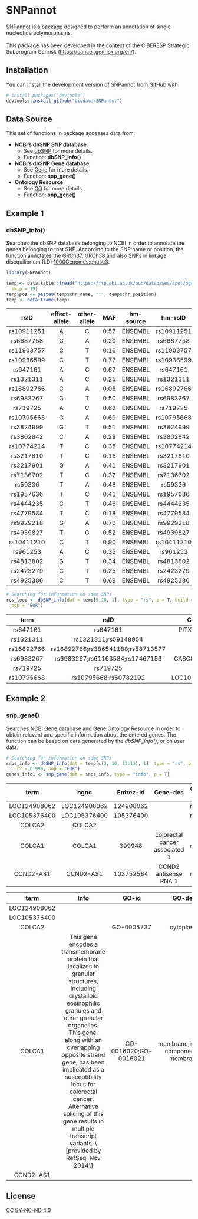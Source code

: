 
<!-- README.md is generated from README.Rmd. Please edit that file -->

# SNPannot

<!-- badges: start -->
<!-- badges: end -->

SNPannot is a package designed to perform an annotation of single
nucleotide polymorphisms. <br /> <br /> This package has been developed
in the context of the CIBERESP Strategic Subprogram Genrisk
(<https://cancer.genrisk.org/en/>).

## Installation

You can install the development version of SNPannot from
[GitHub](https://github.com/) with:

``` r
# install.packages("devtools")
devtools::install_github("biodama/SNPannot")
```

## Data Source

This set of functions in package accesses data from:

- **NCBI’s dbSNP SNP database**
  - See [dbSNP](https://www.ncbi.nlm.nih.gov/snp/) for more details.
  - Function: **dbSNP_info()**
- **NCBI’s dbSNP Gene database**
  - See [Gene](https://www.ncbi.nlm.nih.gov/gene/) for more details.
  - Function: **snp_gene()**
- **Ontology Resource**
  - See [GO](http://geneontology.org/) for more details.
  - Function: **snp_gene()**

## Example 1

### **dbSNP_info()**

Searches the dbSNP database belonging to NCBI in order to annotate the
genes belonging to that SNP. According to the SNP name or position, the
function annotates the GRCh37, GRCh38 and also SNPs in linkage
disequilibrium (LD)
[1000Genomes:phase3](https://www.internationalgenome.org/data).

``` r
library(SNPannot)

temp <- data.table::fread("https://ftp.ebi.ac.uk/pub/databases/spot/pgs/scores/PGS000146/ScoringFiles/Harmonized/PGS000146_hmPOS_GRCh37.txt.gz",
  skip = 19)
temp$pos <- paste0(temp$chr_name, ":", temp$chr_position)
temp <- data.frame(temp)
```

<table>
<thead>
<tr>
<th style="text-align:center;">
rsID
</th>
<th style="text-align:center;">
effect-allele
</th>
<th style="text-align:center;">
other-allele
</th>
<th style="text-align:center;">
MAF
</th>
<th style="text-align:center;">
hm-source
</th>
<th style="text-align:center;">
hm-rsID
</th>
<th style="text-align:center;">
hm-chr
</th>
<th style="text-align:center;">
hm-pos
</th>
<th style="text-align:center;">
Position
</th>
</tr>
</thead>
<tbody>
<tr>
<td style="text-align:center;">
rs10911251
</td>
<td style="text-align:center;">
A
</td>
<td style="text-align:center;">
C
</td>
<td style="text-align:center;">
0.57
</td>
<td style="text-align:center;">
ENSEMBL
</td>
<td style="text-align:center;">
rs10911251
</td>
<td style="text-align:center;">
1
</td>
<td style="text-align:center;">
183081194
</td>
<td style="text-align:center;">
1:183081194
</td>
</tr>
<tr>
<td style="text-align:center;">
rs6687758
</td>
<td style="text-align:center;">
G
</td>
<td style="text-align:center;">
A
</td>
<td style="text-align:center;">
0.20
</td>
<td style="text-align:center;">
ENSEMBL
</td>
<td style="text-align:center;">
rs6687758
</td>
<td style="text-align:center;">
1
</td>
<td style="text-align:center;">
222164948
</td>
<td style="text-align:center;">
1:222164948
</td>
</tr>
<tr>
<td style="text-align:center;">
rs11903757
</td>
<td style="text-align:center;">
C
</td>
<td style="text-align:center;">
T
</td>
<td style="text-align:center;">
0.16
</td>
<td style="text-align:center;">
ENSEMBL
</td>
<td style="text-align:center;">
rs11903757
</td>
<td style="text-align:center;">
2
</td>
<td style="text-align:center;">
192587204
</td>
<td style="text-align:center;">
2:192587204
</td>
</tr>
<tr>
<td style="text-align:center;">
rs10936599
</td>
<td style="text-align:center;">
C
</td>
<td style="text-align:center;">
T
</td>
<td style="text-align:center;">
0.77
</td>
<td style="text-align:center;">
ENSEMBL
</td>
<td style="text-align:center;">
rs10936599
</td>
<td style="text-align:center;">
3
</td>
<td style="text-align:center;">
169492101
</td>
<td style="text-align:center;">
3:169492101
</td>
</tr>
<tr>
<td style="text-align:center;">
rs647161
</td>
<td style="text-align:center;">
A
</td>
<td style="text-align:center;">
C
</td>
<td style="text-align:center;">
0.67
</td>
<td style="text-align:center;">
ENSEMBL
</td>
<td style="text-align:center;">
rs647161
</td>
<td style="text-align:center;">
5
</td>
<td style="text-align:center;">
134499092
</td>
<td style="text-align:center;">
5:134499092
</td>
</tr>
<tr>
<td style="text-align:center;">
rs1321311
</td>
<td style="text-align:center;">
A
</td>
<td style="text-align:center;">
C
</td>
<td style="text-align:center;">
0.25
</td>
<td style="text-align:center;">
ENSEMBL
</td>
<td style="text-align:center;">
rs1321311
</td>
<td style="text-align:center;">
6
</td>
<td style="text-align:center;">
36622900
</td>
<td style="text-align:center;">
6:36622900
</td>
</tr>
<tr>
<td style="text-align:center;">
rs16892766
</td>
<td style="text-align:center;">
C
</td>
<td style="text-align:center;">
A
</td>
<td style="text-align:center;">
0.08
</td>
<td style="text-align:center;">
ENSEMBL
</td>
<td style="text-align:center;">
rs16892766
</td>
<td style="text-align:center;">
8
</td>
<td style="text-align:center;">
117630683
</td>
<td style="text-align:center;">
8:117630683
</td>
</tr>
<tr>
<td style="text-align:center;">
rs6983267
</td>
<td style="text-align:center;">
G
</td>
<td style="text-align:center;">
T
</td>
<td style="text-align:center;">
0.50
</td>
<td style="text-align:center;">
ENSEMBL
</td>
<td style="text-align:center;">
rs6983267
</td>
<td style="text-align:center;">
8
</td>
<td style="text-align:center;">
128413305
</td>
<td style="text-align:center;">
8:128413305
</td>
</tr>
<tr>
<td style="text-align:center;">
rs719725
</td>
<td style="text-align:center;">
A
</td>
<td style="text-align:center;">
C
</td>
<td style="text-align:center;">
0.62
</td>
<td style="text-align:center;">
ENSEMBL
</td>
<td style="text-align:center;">
rs719725
</td>
<td style="text-align:center;">
9
</td>
<td style="text-align:center;">
6365683
</td>
<td style="text-align:center;">
9:6365683
</td>
</tr>
<tr>
<td style="text-align:center;">
rs10795668
</td>
<td style="text-align:center;">
G
</td>
<td style="text-align:center;">
A
</td>
<td style="text-align:center;">
0.69
</td>
<td style="text-align:center;">
ENSEMBL
</td>
<td style="text-align:center;">
rs10795668
</td>
<td style="text-align:center;">
10
</td>
<td style="text-align:center;">
8701219
</td>
<td style="text-align:center;">
10:8701219
</td>
</tr>
<tr>
<td style="text-align:center;">
rs3824999
</td>
<td style="text-align:center;">
G
</td>
<td style="text-align:center;">
T
</td>
<td style="text-align:center;">
0.51
</td>
<td style="text-align:center;">
ENSEMBL
</td>
<td style="text-align:center;">
rs3824999
</td>
<td style="text-align:center;">
11
</td>
<td style="text-align:center;">
74345550
</td>
<td style="text-align:center;">
11:74345550
</td>
</tr>
<tr>
<td style="text-align:center;">
rs3802842
</td>
<td style="text-align:center;">
C
</td>
<td style="text-align:center;">
A
</td>
<td style="text-align:center;">
0.29
</td>
<td style="text-align:center;">
ENSEMBL
</td>
<td style="text-align:center;">
rs3802842
</td>
<td style="text-align:center;">
11
</td>
<td style="text-align:center;">
111171709
</td>
<td style="text-align:center;">
11:111171709
</td>
</tr>
<tr>
<td style="text-align:center;">
rs10774214
</td>
<td style="text-align:center;">
T
</td>
<td style="text-align:center;">
C
</td>
<td style="text-align:center;">
0.38
</td>
<td style="text-align:center;">
ENSEMBL
</td>
<td style="text-align:center;">
rs10774214
</td>
<td style="text-align:center;">
12
</td>
<td style="text-align:center;">
4368352
</td>
<td style="text-align:center;">
12:4368352
</td>
</tr>
<tr>
<td style="text-align:center;">
rs3217810
</td>
<td style="text-align:center;">
T
</td>
<td style="text-align:center;">
C
</td>
<td style="text-align:center;">
0.16
</td>
<td style="text-align:center;">
ENSEMBL
</td>
<td style="text-align:center;">
rs3217810
</td>
<td style="text-align:center;">
12
</td>
<td style="text-align:center;">
4388271
</td>
<td style="text-align:center;">
12:4388271
</td>
</tr>
<tr>
<td style="text-align:center;">
rs3217901
</td>
<td style="text-align:center;">
G
</td>
<td style="text-align:center;">
A
</td>
<td style="text-align:center;">
0.41
</td>
<td style="text-align:center;">
ENSEMBL
</td>
<td style="text-align:center;">
rs3217901
</td>
<td style="text-align:center;">
12
</td>
<td style="text-align:center;">
4405389
</td>
<td style="text-align:center;">
12:4405389
</td>
</tr>
<tr>
<td style="text-align:center;">
rs7136702
</td>
<td style="text-align:center;">
T
</td>
<td style="text-align:center;">
C
</td>
<td style="text-align:center;">
0.32
</td>
<td style="text-align:center;">
ENSEMBL
</td>
<td style="text-align:center;">
rs7136702
</td>
<td style="text-align:center;">
12
</td>
<td style="text-align:center;">
50880216
</td>
<td style="text-align:center;">
12:50880216
</td>
</tr>
<tr>
<td style="text-align:center;">
rs59336
</td>
<td style="text-align:center;">
T
</td>
<td style="text-align:center;">
A
</td>
<td style="text-align:center;">
0.48
</td>
<td style="text-align:center;">
ENSEMBL
</td>
<td style="text-align:center;">
rs59336
</td>
<td style="text-align:center;">
12
</td>
<td style="text-align:center;">
115116352
</td>
<td style="text-align:center;">
12:115116352
</td>
</tr>
<tr>
<td style="text-align:center;">
rs1957636
</td>
<td style="text-align:center;">
T
</td>
<td style="text-align:center;">
C
</td>
<td style="text-align:center;">
0.41
</td>
<td style="text-align:center;">
ENSEMBL
</td>
<td style="text-align:center;">
rs1957636
</td>
<td style="text-align:center;">
14
</td>
<td style="text-align:center;">
54560018
</td>
<td style="text-align:center;">
14:54410919
</td>
</tr>
<tr>
<td style="text-align:center;">
rs4444235
</td>
<td style="text-align:center;">
C
</td>
<td style="text-align:center;">
T
</td>
<td style="text-align:center;">
0.46
</td>
<td style="text-align:center;">
ENSEMBL
</td>
<td style="text-align:center;">
rs4444235
</td>
<td style="text-align:center;">
14
</td>
<td style="text-align:center;">
54410919
</td>
<td style="text-align:center;">
14:54560018
</td>
</tr>
<tr>
<td style="text-align:center;">
rs4779584
</td>
<td style="text-align:center;">
T
</td>
<td style="text-align:center;">
C
</td>
<td style="text-align:center;">
0.18
</td>
<td style="text-align:center;">
ENSEMBL
</td>
<td style="text-align:center;">
rs4779584
</td>
<td style="text-align:center;">
15
</td>
<td style="text-align:center;">
32994756
</td>
<td style="text-align:center;">
15:32994756
</td>
</tr>
<tr>
<td style="text-align:center;">
rs9929218
</td>
<td style="text-align:center;">
G
</td>
<td style="text-align:center;">
A
</td>
<td style="text-align:center;">
0.70
</td>
<td style="text-align:center;">
ENSEMBL
</td>
<td style="text-align:center;">
rs9929218
</td>
<td style="text-align:center;">
16
</td>
<td style="text-align:center;">
68820946
</td>
<td style="text-align:center;">
16:68820946
</td>
</tr>
<tr>
<td style="text-align:center;">
rs4939827
</td>
<td style="text-align:center;">
T
</td>
<td style="text-align:center;">
C
</td>
<td style="text-align:center;">
0.52
</td>
<td style="text-align:center;">
ENSEMBL
</td>
<td style="text-align:center;">
rs4939827
</td>
<td style="text-align:center;">
18
</td>
<td style="text-align:center;">
46453463
</td>
<td style="text-align:center;">
18:46453463
</td>
</tr>
<tr>
<td style="text-align:center;">
rs10411210
</td>
<td style="text-align:center;">
C
</td>
<td style="text-align:center;">
T
</td>
<td style="text-align:center;">
0.90
</td>
<td style="text-align:center;">
ENSEMBL
</td>
<td style="text-align:center;">
rs10411210
</td>
<td style="text-align:center;">
19
</td>
<td style="text-align:center;">
33532300
</td>
<td style="text-align:center;">
19:33532300
</td>
</tr>
<tr>
<td style="text-align:center;">
rs961253
</td>
<td style="text-align:center;">
A
</td>
<td style="text-align:center;">
C
</td>
<td style="text-align:center;">
0.35
</td>
<td style="text-align:center;">
ENSEMBL
</td>
<td style="text-align:center;">
rs961253
</td>
<td style="text-align:center;">
20
</td>
<td style="text-align:center;">
6404281
</td>
<td style="text-align:center;">
20:6404281
</td>
</tr>
<tr>
<td style="text-align:center;">
rs4813802
</td>
<td style="text-align:center;">
G
</td>
<td style="text-align:center;">
T
</td>
<td style="text-align:center;">
0.34
</td>
<td style="text-align:center;">
ENSEMBL
</td>
<td style="text-align:center;">
rs4813802
</td>
<td style="text-align:center;">
20
</td>
<td style="text-align:center;">
6699595
</td>
<td style="text-align:center;">
20:6699595
</td>
</tr>
<tr>
<td style="text-align:center;">
rs2423279
</td>
<td style="text-align:center;">
C
</td>
<td style="text-align:center;">
T
</td>
<td style="text-align:center;">
0.25
</td>
<td style="text-align:center;">
ENSEMBL
</td>
<td style="text-align:center;">
rs2423279
</td>
<td style="text-align:center;">
20
</td>
<td style="text-align:center;">
7812350
</td>
<td style="text-align:center;">
20:7812350
</td>
</tr>
<tr>
<td style="text-align:center;">
rs4925386
</td>
<td style="text-align:center;">
C
</td>
<td style="text-align:center;">
T
</td>
<td style="text-align:center;">
0.69
</td>
<td style="text-align:center;">
ENSEMBL
</td>
<td style="text-align:center;">
rs4925386
</td>
<td style="text-align:center;">
20
</td>
<td style="text-align:center;">
60921044
</td>
<td style="text-align:center;">
20:60921044
</td>
</tr>
</tbody>
</table>

``` r
# Searching for information on some SNPs
res_loop <- dbSNP_info(dat = temp[5:10, 1], type = "rs", p = T, build = 37, r2 = 0.99,
  pop = "EUR")
```

<table>
<thead>
<tr>
<th style="text-align:center;">
term
</th>
<th style="text-align:center;">
rsID
</th>
<th style="text-align:center;">
Gene
</th>
<th style="text-align:center;">
Alleles
</th>
<th style="text-align:center;">
GRCh37
</th>
<th style="text-align:center;">
GRCh38
</th>
<th style="text-align:center;">
rsLD
</th>
</tr>
</thead>
<tbody>
<tr>
<td style="text-align:center;">
rs647161
</td>
<td style="text-align:center;">
rs647161
</td>
<td style="text-align:center;">
PITX1-AS1
</td>
<td style="text-align:center;">
C\>A,T
</td>
<td style="text-align:center;">
5:134499092
</td>
<td style="text-align:center;">
5:135163402
</td>
<td style="text-align:center;">
</td>
</tr>
<tr>
<td style="text-align:center;">
rs1321311
</td>
<td style="text-align:center;">
rs1321311;rs59148954
</td>
<td style="text-align:center;">
</td>
<td style="text-align:center;">
C\>A,G
</td>
<td style="text-align:center;">
6:36622900
</td>
<td style="text-align:center;">
6:36655123
</td>
<td style="text-align:center;">
rs9918353;rs9470358;rs7742159
</td>
</tr>
<tr>
<td style="text-align:center;">
rs16892766
</td>
<td style="text-align:center;">
rs16892766;rs386541188;rs58713577
</td>
<td style="text-align:center;">
</td>
<td style="text-align:center;">
A\>C
</td>
<td style="text-align:center;">
8:117630683
</td>
<td style="text-align:center;">
8:116618444
</td>
<td style="text-align:center;">
</td>
</tr>
<tr>
<td style="text-align:center;">
rs6983267
</td>
<td style="text-align:center;">
rs6983267;rs61163584;rs17467153
</td>
<td style="text-align:center;">
CASC8;CCAT2
</td>
<td style="text-align:center;">
G\>T
</td>
<td style="text-align:center;">
8:128413305
</td>
<td style="text-align:center;">
8:127401060
</td>
<td style="text-align:center;">
</td>
</tr>
<tr>
<td style="text-align:center;">
rs719725
</td>
<td style="text-align:center;">
rs719725
</td>
<td style="text-align:center;">
</td>
<td style="text-align:center;">
A\>C,G,T
</td>
<td style="text-align:center;">
9:6365683
</td>
<td style="text-align:center;">
9:6365683
</td>
<td style="text-align:center;">
rs10975553;rs7020964;rs7022186;rs7875811;rs10975557;rs7875812
</td>
</tr>
<tr>
<td style="text-align:center;">
rs10795668
</td>
<td style="text-align:center;">
rs10795668;rs60782192
</td>
<td style="text-align:center;">
LOC105376400
</td>
<td style="text-align:center;">
G\>A
</td>
<td style="text-align:center;">
10:8701219
</td>
<td style="text-align:center;">
10:8659256
</td>
<td style="text-align:center;">
rs9733843;rs11255815
</td>
</tr>
</tbody>
</table>

## Example 2

### **snp_gene()**

Searches NCBI Gene database and Gene Ontology Resource in order to
obtain relevant and specific information about the entered genes. The
function can be based on data generated by the *dbSNP_info()*, or on
user data.

``` r
# Searching for information on some SNPs
snps_info <- dbSNP_info(dat = temp[c(3, 10, 12:13), 1], type = "rs", p = T, build = 37,
    r2 = 0.999, pop = "EUR")
genes_info1 <- snp_gene(dat = snps_info, type = "info", p = T)
```

<table>
<thead>
<tr>
<th style="text-align:center;">
term
</th>
<th style="text-align:center;">
hgnc
</th>
<th style="text-align:center;">
Entrez-id
</th>
<th style="text-align:center;">
Gene-des
</th>
<th style="text-align:center;">
Gene-type
</th>
<th style="text-align:center;">
Refseq
</th>
<th style="text-align:center;">
Also
</th>
</tr>
</thead>
<tbody>
<tr>
<td style="text-align:center;">
LOC124908062
</td>
<td style="text-align:center;">
LOC124908062
</td>
<td style="text-align:center;">
124908062
</td>
<td style="text-align:center;">
</td>
<td style="text-align:center;">
ncRNA
</td>
<td style="text-align:center;">
MODEL
</td>
<td style="text-align:center;">
</td>
</tr>
<tr>
<td style="text-align:center;">
LOC105376400
</td>
<td style="text-align:center;">
LOC105376400
</td>
<td style="text-align:center;">
105376400
</td>
<td style="text-align:center;">
</td>
<td style="text-align:center;">
ncRNA
</td>
<td style="text-align:center;">
MODEL
</td>
<td style="text-align:center;">
</td>
</tr>
<tr>
<td style="text-align:center;">
COLCA2
</td>
<td style="text-align:center;">
COLCA2
</td>
<td style="text-align:center;">
</td>
<td style="text-align:center;">
</td>
<td style="text-align:center;">
</td>
<td style="text-align:center;">
</td>
<td style="text-align:center;">
</td>
</tr>
<tr>
<td style="text-align:center;">
COLCA1
</td>
<td style="text-align:center;">
COLCA1
</td>
<td style="text-align:center;">
399948
</td>
<td style="text-align:center;">
colorectal cancer associated 1
</td>
<td style="text-align:center;">
ncRNA
</td>
<td style="text-align:center;">
VALIDATED
</td>
<td style="text-align:center;">
CASC12; C11orf92; LOH11CR1F
</td>
</tr>
<tr>
<td style="text-align:center;">
CCND2-AS1
</td>
<td style="text-align:center;">
CCND2-AS1
</td>
<td style="text-align:center;">
103752584
</td>
<td style="text-align:center;">
CCND2 antisense RNA 1
</td>
<td style="text-align:center;">
ncRNA
</td>
<td style="text-align:center;">
VALIDATED
</td>
<td style="text-align:center;">
CCND2-AS2
</td>
</tr>
</tbody>
</table>
<table>
<thead>
<tr>
<th style="text-align:center;">
term
</th>
<th style="text-align:center;">
Info
</th>
<th style="text-align:center;">
GO-id
</th>
<th style="text-align:center;">
GO-des
</th>
</tr>
</thead>
<tbody>
<tr>
<td style="text-align:center;">
LOC124908062
</td>
<td style="text-align:center;">
</td>
<td style="text-align:center;">
</td>
<td style="text-align:center;">
</td>
</tr>
<tr>
<td style="text-align:center;">
LOC105376400
</td>
<td style="text-align:center;">
</td>
<td style="text-align:center;">
</td>
<td style="text-align:center;">
</td>
</tr>
<tr>
<td style="text-align:center;">
COLCA2
</td>
<td style="text-align:center;">
</td>
<td style="text-align:center;">
GO-0005737
</td>
<td style="text-align:center;">
cytoplasm
</td>
</tr>
<tr>
<td style="text-align:center;">
COLCA1
</td>
<td style="text-align:center;">
This gene encodes a transmembrane protein that localizes to granular
structures, including crystalloid eosinophilic granules and other
granular organelles. This gene, along with an overlapping opposite
strand gene, has been implicated as a susceptibility locus for
colorectal cancer. Alternative splicing of this gene results in multiple
transcript variants. \[provided by RefSeq, Nov 2014\]
</td>
<td style="text-align:center;">
GO-0016020;GO-0016021
</td>
<td style="text-align:center;">
membrane;integral component of membrane
</td>
</tr>
<tr>
<td style="text-align:center;">
CCND2-AS1
</td>
<td style="text-align:center;">
</td>
<td style="text-align:center;">
</td>
<td style="text-align:center;">
</td>
</tr>
</tbody>
</table>

## License

[CC BY-NC-ND
4.0](https://creativecommons.org/licenses/by-nc-nd/4.0/?ref=chooser-v1)
